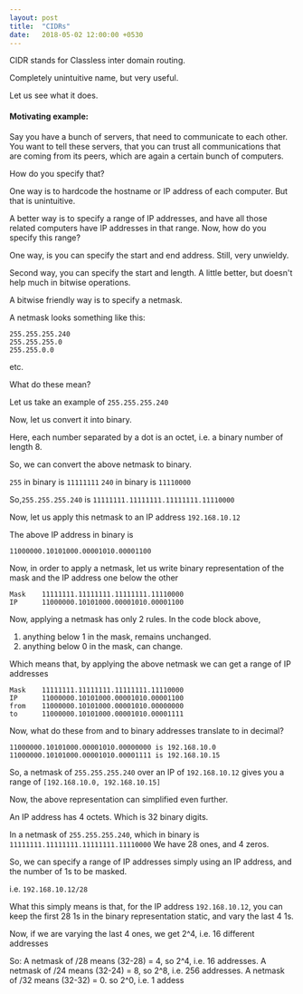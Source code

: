 ```yaml
---
layout: post
title:  "CIDRs"
date:   2018-05-02 12:00:00 +0530
---
```


CIDR stands for Classless inter domain routing.

Completely unintuitive name, but very useful. 

Let us see what it does.


#### Motivating example:

Say you have a bunch of servers, that need to communicate to each other.
You want to tell these servers, that you can trust all communications that are coming from its peers, which are again a certain bunch of computers.

How do you specify that?


One way is to hardcode the hostname or IP address of each computer.
But that is unintuitive.

A better way is to specify a range of IP addresses, and have all those related computers have IP addresses in that range.
Now, how do you specify this range?

One way, is you can specify the start and end address.
Still, very unwieldy.

Second way, you can specify the start and length.
A little better, but doesn't help much in bitwise operations. 

A bitwise friendly way is to specify a netmask.

A netmask looks something like this:

```
255.255.255.240
255.255.255.0
255.255.0.0
```
etc.


What do these mean?

Let us take an example of `255.255.255.240`

Now, let us convert it into binary.

Here, each number separated by a dot is an octet, i.e. a binary number of length 8.

So, we can convert the above netmask to binary.


`255` in binary is `11111111`
`240` in binary is `11110000`

So,`255.255.255.240` is `11111111.11111111.11111111.11110000`

Now, let us apply this netmask to an IP address `192.168.10.12`

The above IP address in binary is 

`11000000.10101000.00001010.00001100`


Now, in order to apply a netmask, let us write binary representation of the mask and the IP address one below the other

```
Mask    11111111.11111111.11111111.11110000
IP      11000000.10101000.00001010.00001100
```

Now, applying a netmask has only 2 rules. In the code block above, 

1. anything below 1 in the mask, remains unchanged.
2. anything below 0 in the mask, can change.


Which means that, by applying the above netmask we can get a range of IP addresses 

```
Mask    11111111.11111111.11111111.11110000
IP      11000000.10101000.00001010.00001100
from    11000000.10101000.00001010.00000000
to      11000000.10101000.00001010.00001111 
```

Now, what do these from and to binary addresses translate to in decimal?

```
11000000.10101000.00001010.00000000 is 192.168.10.0
11000000.10101000.00001010.00001111 is 192.168.10.15
```

So, a netmask of `255.255.255.240` over an IP of `192.168.10.12` gives you a range of `[192.168.10.0, 192.168.10.15]`

Now, the above representation can simplified even further.


An IP address has 4 octets.
Which is 32 binary digits.


In a netmask of `255.255.255.240`, which in binary is `11111111.11111111.11111111.11110000`
We have 28 ones, and 4 zeros.

So, we can specify a range of IP addresses simply using an IP address, and the number of 1s to be masked.

i.e. `192.168.10.12/28`


What this simply means is that, for the IP address `192.168.10.12`, you can keep the first 28 1s in the binary representation static, and vary the last 4 1s.

Now, if we are varying the last 4 ones, we get 2^4, i.e. 16 different addresses


So:
    A netmask of /28 means (32-28) = 4, so 2^4, i.e. 16 addresses.
    A netmask of /24 means (32-24) = 8, so 2^8, i.e. 256 addresses.
    A netmask of /32 means (32-32) = 0. so 2^0, i.e. 1 addess
